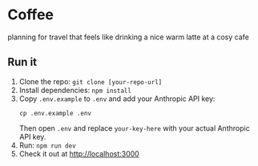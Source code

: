 # Coffee

planning for travel that feels like drinking a nice warm latte at a cosy cafe

## Run it

1. Clone the repo: `git clone [your-repo-url]`
2. Install dependencies: `npm install`
3. Copy `.env.example` to `.env` and add your Anthropic API key:
   ```
   cp .env.example .env
   ```
   Then open `.env` and replace `your-key-here` with your actual Anthropic API key.
4. Run: `npm run dev`
5. Check it out at [http://localhost:3000](http://localhost:3000)